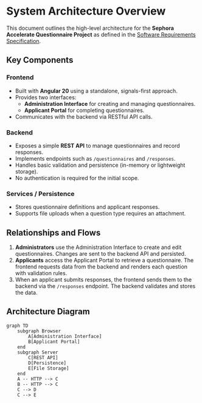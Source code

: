 # System Architecture Overview

This document outlines the high-level architecture for the **Sephora Accelerate Questionnaire Project** as defined in the [Software Requirements Specification](./srs.md).

## Key Components

### Frontend
- Built with **Angular 20** using a standalone, signals-first approach.
- Provides two interfaces:
  - **Administration Interface** for creating and managing questionnaires.
  - **Applicant Portal** for completing questionnaires.
- Communicates with the backend via RESTful API calls.

### Backend
- Exposes a simple **REST API** to manage questionnaires and record responses.
- Implements endpoints such as `/questionnaires` and `/responses`.
- Handles basic validation and persistence (in-memory or lightweight storage).
- No authentication is required for the initial scope.

### Services / Persistence
- Stores questionnaire definitions and applicant responses.
- Supports file uploads when a question type requires an attachment.

## Relationships and Flows
1. **Administrators** use the Administration Interface to create and edit questionnaires. Changes are sent to the backend API and persisted.
2. **Applicants** access the Applicant Portal to retrieve a questionnaire. The frontend requests data from the backend and renders each question with validation rules.
3. When an applicant submits responses, the frontend sends them to the backend via the `/responses` endpoint. The backend validates and stores the data.

## Architecture Diagram
```mermaid
graph TD
    subgraph Browser
        A[Administration Interface]
        B[Applicant Portal]
    end
    subgraph Server
        C[REST API]
        D[Persistence]
        E[File Storage]
    end
    A -- HTTP --> C
    B -- HTTP --> C
    C --> D
    C --> E
```

